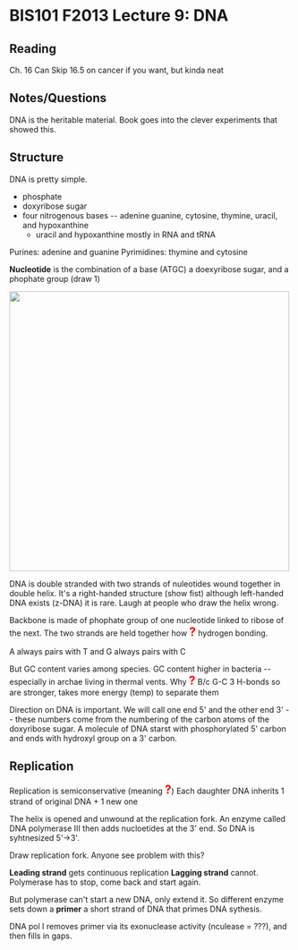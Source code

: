 # BIS101 F2013 Lecture 9: DNA

## Reading

Ch. 16 Can Skip 16.5 on cancer if you want, but kinda neat

## Notes/Questions

DNA is the heritable material. Book goes into the clever experiments that showed this.

## Structure

DNA is pretty simple.

* phosphate
* doxyribose sugar
* four nitrogenous bases -- adenine guanine, cytosine, thymine, uracil, and hypoxanthine
    - uracil and hypoxanthine mostly in RNA and tRNA

Purines: adenine and guanine
Pyrimidines: thymine and cytosine


**Nucleotide** is the combination of a base (ATGC) a doexyribose sugar, and a phophate group (draw 1)

<img src="/Users/jri/src/bis101/griffiths/ch07/figure_07_05.jpg" style="width: 500px;"/>

DNA is double stranded with two strands of nuleotides wound together in double helix. It's a right-handed structure (show fist) although left-handed DNA exists (z-DNA) it is rare. Laugh at people who draw the helix wrong.

Backbone is made of phophate group of one nucleotide linked to ribose of the next. The two strands are held together how <strong style="font-size: 150%; color: red;">?</strong> hydrogen bonding.

A always pairs with T and G always pairs with C

But GC content varies among species. GC content higher in bacteria -- especially in archae living in thermal vents. Why <strong style="font-size: 150%; color: red;">?</strong>  B/c G-C 3 H-bonds so are stronger, takes more energy (temp) to separate them

Direction on DNA is important. We will call one end 5' and the other end 3' -- these numbers come from the numbering of the carbon atoms of the doxyribose sugar. A molecule of DNA starst with phosphorylated 5' carbon and ends with hydroxyl group on a 3' carbon.

## Replication

Replication is semiconservative (meaning <strong style="font-size: 150%; color: red;">?</strong>) Each daughter DNA inherits 1 strand of original DNA + 1 new one

The helix is opened and unwound at the replication fork.  An enzyme called DNA polymerase III then adds nucloetides at the 3' end.  So DNA is syhtnesized 5'->3'.

Draw replication fork.  Anyone see problem with this? 

**Leading strand** gets continuous replication 
**Lagging strand** cannot. Polymerase has to stop, come back and start again.

But polymerase can't start a new DNA, only extend it.  So different enzyme sets down a **primer** a short strand of DNA that primes DNA sythesis.

DNA pol I removes primer via its exonuclease activity (nculease = ???), and then fills in gaps.